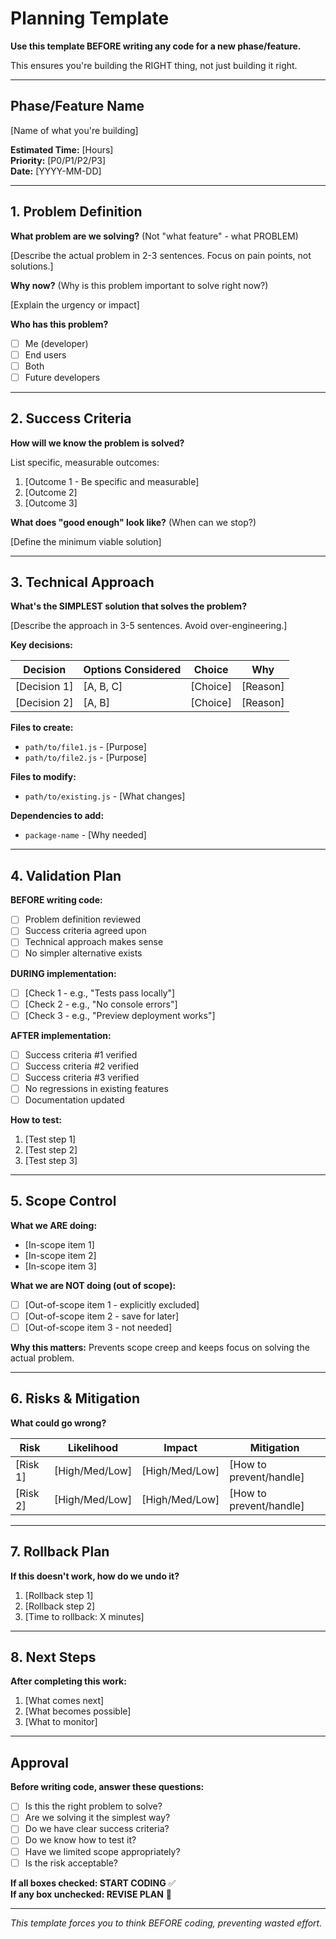 # Planning Template

**Use this template BEFORE writing any code for a new phase/feature.**

This ensures you're building the RIGHT thing, not just building it right.

---

## Phase/Feature Name

[Name of what you're building]

**Estimated Time:** [Hours]  
**Priority:** [P0/P1/P2/P3]  
**Date:** [YYYY-MM-DD]

---

## 1. Problem Definition

**What problem are we solving?** (Not "what feature" - what PROBLEM)

[Describe the actual problem in 2-3 sentences. Focus on pain points, not solutions.]

**Why now?** (Why is this problem important to solve right now?)

[Explain the urgency or impact]

**Who has this problem?**

- [ ] Me (developer)
- [ ] End users
- [ ] Both
- [ ] Future developers

---

## 2. Success Criteria

**How will we know the problem is solved?**

List specific, measurable outcomes:

1. [Outcome 1 - Be specific and measurable]
2. [Outcome 2]
3. [Outcome 3]

**What does "good enough" look like?** (When can we stop?)

[Define the minimum viable solution]

---

## 3. Technical Approach

**What's the SIMPLEST solution that solves the problem?**

[Describe the approach in 3-5 sentences. Avoid over-engineering.]

**Key decisions:**

| Decision | Options Considered | Choice | Why |
|----------|-------------------|--------|-----|
| [Decision 1] | [A, B, C] | [Choice] | [Reason] |
| [Decision 2] | [A, B] | [Choice] | [Reason] |

**Files to create:**
- `path/to/file1.js` - [Purpose]
- `path/to/file2.js` - [Purpose]

**Files to modify:**
- `path/to/existing.js` - [What changes]

**Dependencies to add:**
- `package-name` - [Why needed]

---

## 4. Validation Plan

**BEFORE writing code:**

- [ ] Problem definition reviewed
- [ ] Success criteria agreed upon
- [ ] Technical approach makes sense
- [ ] No simpler alternative exists

**DURING implementation:**

- [ ] [Check 1 - e.g., "Tests pass locally"]
- [ ] [Check 2 - e.g., "No console errors"]
- [ ] [Check 3 - e.g., "Preview deployment works"]

**AFTER implementation:**

- [ ] Success criteria #1 verified
- [ ] Success criteria #2 verified
- [ ] Success criteria #3 verified
- [ ] No regressions in existing features
- [ ] Documentation updated

**How to test:**

1. [Test step 1]
2. [Test step 2]
3. [Test step 3]

---

## 5. Scope Control

**What we ARE doing:**

- [In-scope item 1]
- [In-scope item 2]
- [In-scope item 3]

**What we are NOT doing (out of scope):**

- [ ] [Out-of-scope item 1 - explicitly excluded]
- [ ] [Out-of-scope item 2 - save for later]
- [ ] [Out-of-scope item 3 - not needed]

**Why this matters:** Prevents scope creep and keeps focus on solving the actual problem.

---

## 6. Risks & Mitigation

**What could go wrong?**

| Risk | Likelihood | Impact | Mitigation |
|------|-----------|--------|------------|
| [Risk 1] | [High/Med/Low] | [High/Med/Low] | [How to prevent/handle] |
| [Risk 2] | [High/Med/Low] | [High/Med/Low] | [How to prevent/handle] |

---

## 7. Rollback Plan

**If this doesn't work, how do we undo it?**

1. [Rollback step 1]
2. [Rollback step 2]
3. [Time to rollback: X minutes]

---

## 8. Next Steps

**After completing this work:**

1. [What comes next]
2. [What becomes possible]
3. [What to monitor]

---

## Approval

**Before writing code, answer these questions:**

- [ ] Is this the right problem to solve?
- [ ] Are we solving it the simplest way?
- [ ] Do we have clear success criteria?
- [ ] Do we know how to test it?
- [ ] Have we limited scope appropriately?
- [ ] Is the risk acceptable?

**If all boxes checked: START CODING** ✅  
**If any box unchecked: REVISE PLAN** 🔄

---

_This template forces you to think BEFORE coding, preventing wasted effort._